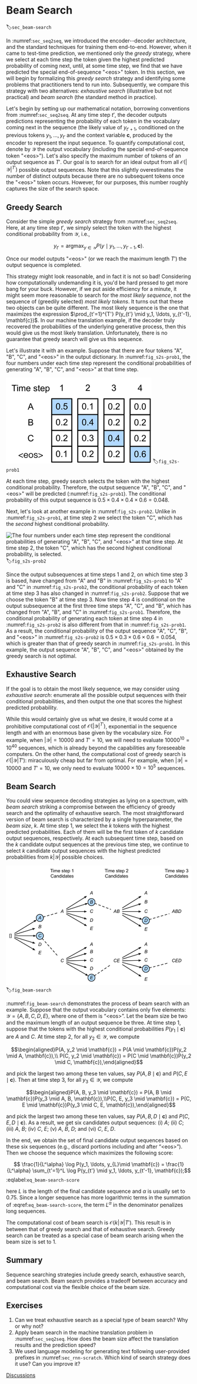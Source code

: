 # Beam Search
:label:`sec_beam-search`

In :numref:`sec_seq2seq`, 
we introduced the encoder--decoder architecture,
and the standard techniques for training them end-to-end. However, when it came to test-time prediction,
we mentioned only the *greedy* strategy,
where we select at each time step 
the token given the highest 
predicted probability of coming next, 
until, at some time step, 
we find that we have predicted
the special end-of-sequence "&lt;eos&gt;" token.
In this section, we will begin 
by formalizing this *greedy search* strategy
and identifying some problems 
that practitioners tend to run into.
Subsequently, we compare this strategy
with two alternatives:
*exhaustive search* (illustrative but not practical)
and *beam search* (the standard method in practice).

Let's begin by setting up our mathematical notation,
borrowing conventions from :numref:`sec_seq2seq`.
At any time step $t'$, the decoder outputs 
predictions representing the probability 
of each token in the vocabulary 
coming next in the sequence 
(the likely value of $y_{t'+1}$, 
conditioned on the previous tokens
$y_1, \ldots, y_{t'}$ and 
the context variable $\mathbf{c}$,
produced by the encoder 
to represent the input sequence.
To quantify computational cost,
denote by $\mathcal{Y}$
the output vocabulary 
(including the special end-of-sequence token "&lt;eos&gt;").
Let's also specify the maximum number of tokens
of an output sequence as $T'$.
Our goal is to search for an ideal output from all 
$\mathcal{O}(\left|\mathcal{Y}\right|^{T'})$
possible output sequences.
Note that this slightly overestimates 
the number of distinct outputs 
because there are no subsequent tokens
once the  "&lt;eos&gt;" token occurs.
However, for our purposes, 
this number roughly captures 
the size of the search space.


## Greedy Search

Consider the simple *greedy search* strategy from :numref:`sec_seq2seq`.
Here, at any time step $t'$, 
we simply select the token 
with the highest conditional probability
from $\mathcal{Y}$, i.e., 

$$y_{t'} = \operatorname*{argmax}_{y \in \mathcal{Y}} P(y \mid y_1, \ldots, y_{t'-1}, \mathbf{c}).$$

Once our model outputs "&lt;eos&gt;" 
(or we reach the maximum length $T'$)
the output sequence is completed.

This strategy might look reasonable, 
and in fact it is not so bad!
Considering how computationally undemanding it is,
you'd be hard pressed to get more bang for your buck. 
However, if we put aside efficiency for a minute,
it might seem more reasonable to search 
for the *most likely sequence*, 
not the sequence of (greedily selected) *most likely tokens*.
It turns out that these two objects can be quite different. 
The most likely sequence is the one that maximizes the expression
$\prod_{t'=1}^{T'} P(y_{t'} \mid y_1, \ldots, y_{t'-1}, \mathbf{c})$.
In our machine translation example,
if the decoder truly recovered the probabilities
of the underlying generative process, 
then this would give us the most likely translation.
Unfortunately, there is no guarantee 
that greedy search will give us this sequence.

Let's illustrate it with an example.
Suppose that there are four tokens 
"A", "B", "C", and "&lt;eos&gt;" in the output dictionary.
In :numref:`fig_s2s-prob1`,
the four numbers under each time step represent
the conditional probabilities of generating "A", "B", "C", 
and "&lt;eos&gt;" at that time step.

![At each time step, greedy search selects the token with the highest conditional probability.](../img/s2s-prob1.svg)
:label:`fig_s2s-prob1`

At each time step, greedy search selects 
the token with the highest conditional probability. 
Therefore, the output sequence "A", "B", "C", and "&lt;eos&gt;" 
will be predicted (:numref:`fig_s2s-prob1`). 
The conditional probability of this output sequence
is $0.5\times0.4\times0.4\times0.6 = 0.048$.


Next, let's look at another example in :numref:`fig_s2s-prob2`. 
Unlike in :numref:`fig_s2s-prob1`, 
at time step 2 we select the token "C", 
which has the *second* highest conditional probability.

![The four numbers under each time step represent 
the conditional probabilities of generating "A", "B", "C", and "&lt;eos&gt;" at that time step. 
At time step 2, the token "C", which has the second highest conditional probability, 
is selected.](../img/s2s-prob2.svg)
:label:`fig_s2s-prob2`

Since the output subsequences at time steps 1 and 2, 
on which time step 3 is based, 
have changed from "A" and "B" in :numref:`fig_s2s-prob1` 
to "A" and "C" in :numref:`fig_s2s-prob2`, 
the conditional probability of each token 
at time step 3 has also changed in :numref:`fig_s2s-prob2`. 
Suppose that we choose the token "B" at time step 3. 
Now time step 4 is conditional on
the output subsequence at the first three time steps
"A", "C", and "B", 
which has changed from "A", "B", and "C" in :numref:`fig_s2s-prob1`. 
Therefore, the conditional probability of generating 
each token at time step 4 in :numref:`fig_s2s-prob2` 
is also different from that in :numref:`fig_s2s-prob1`. 
As a result, the conditional probability of the output sequence 
"A", "C", "B", and "&lt;eos&gt;" in :numref:`fig_s2s-prob2`
is $0.5\times0.3 \times0.6\times0.6=0.054$, 
which is greater than that of greedy search in :numref:`fig_s2s-prob1`. 
In this example, the output sequence "A", "B", "C", and "&lt;eos&gt;" 
obtained by the greedy search is not optimal.





## Exhaustive Search

If the goal is to obtain the most likely sequence, 
we may consider using *exhaustive search*: 
enumerate all the possible output sequences 
with their conditional probabilities,
and then output the one that scores 
the highest predicted probability.


While this would certainly give us what we desire,
it would come at a prohibitive computational cost 
of $\mathcal{O}(\left|\mathcal{Y}\right|^{T'})$,
exponential in the sequence length and with an enormous
base given by the vocabulary size.
For example, when $|\mathcal{Y}|=10000$ and $T'=10$, 
we will need to evaluate $10000^{10} = 10^{40}$ sequences, which is already beyond the capabilities any foreseeable computers.
On the other hand, the computational cost of greedy search is 
$\mathcal{O}(\left|\mathcal{Y}\right|T')$: 
miraculously cheap but far from optimal.
For example, when $|\mathcal{Y}|=10000$ and $T'=10$, 
we only need to evaluate $10000\times10=10^5$ sequences.


## Beam Search

You could view sequence decoding strategies as lying on a spectrum,
with *beam search* striking a compromise 
between the efficiency of greedy search
and the optimality of exhaustive search.
The most straightforward version of beam search 
is characterized by a single hyperparameter,
the *beam size*, $k$. 
At time step 1, we select the $k$ tokens 
with the highest predicted probabilities.
Each of them will be the first token of 
$k$ candidate output sequences, respectively.
At each subsequent time step, 
based on the $k$ candidate output sequences
at the previous time step,
we continue to select $k$ candidate output sequences 
with the highest predicted probabilities 
from $k\left|\mathcal{Y}\right|$ possible choices.

![The process of beam search (beam size $=2$; maximum length of an output sequence $=3$). The candidate output sequences are $A$, $C$, $AB$, $CE$, $ABD$, and $CED$.](../img/beam-search.svg)
:label:`fig_beam-search`


:numref:`fig_beam-search` demonstrates the 
process of beam search with an example. 
Suppose that the output vocabulary
contains only five elements: 
$\mathcal{Y} = \{A, B, C, D, E\}$, 
where one of them is “&lt;eos&gt;”. 
Let the beam size be two and 
the maximum length of an output sequence be three. 
At time step 1, 
suppose that the tokens with the highest conditional probabilities 
$P(y_1 \mid \mathbf{c})$ are $A$ and $C$. 
At time step 2, for all $y_2 \in \mathcal{Y},$ 
we compute 

$$\begin{aligned}P(A, y_2 \mid \mathbf{c}) = P(A \mid \mathbf{c})P(y_2 \mid A, \mathbf{c}),\\ P(C, y_2 \mid \mathbf{c}) = P(C \mid \mathbf{c})P(y_2 \mid C, \mathbf{c}),\end{aligned}$$  

and pick the largest two among these ten values, say
$P(A, B \mid \mathbf{c})$ and $P(C, E \mid \mathbf{c})$.
Then at time step 3, for all $y_3 \in \mathcal{Y}$, we compute 

$$\begin{aligned}P(A, B, y_3 \mid \mathbf{c}) = P(A, B \mid \mathbf{c})P(y_3 \mid A, B, \mathbf{c}),\\P(C, E, y_3 \mid \mathbf{c}) = P(C, E \mid \mathbf{c})P(y_3 \mid C, E, \mathbf{c}),\end{aligned}$$ 

and pick the largest two among these ten values, say 
$P(A, B, D \mid \mathbf{c})$   and  $P(C, E, D \mid  \mathbf{c}).$
As a result, we get six candidates output sequences: 
(i) $A$; (ii) $C$; (iii) $A$, $B$; (iv) $C$, $E$; (v) $A$, $B$, $D$; and (vi) $C$, $E$, $D$. 


In the end, we obtain the set of final candidate output sequences 
based on these six sequences (e.g., discard portions including and after “&lt;eos&gt;”).
Then we choose the sequence which maximizes the following score:

$$ \frac{1}{L^\alpha} \log P(y_1, \ldots, y_{L}\mid \mathbf{c}) = \frac{1}{L^\alpha} \sum_{t'=1}^L \log P(y_{t'} \mid y_1, \ldots, y_{t'-1}, \mathbf{c});$$
:eqlabel:`eq_beam-search-score`

here $L$ is the length of the final candidate sequence 
and $\alpha$ is usually set to 0.75. 
Since a longer sequence has more logarithmic terms 
in the summation of :eqref:`eq_beam-search-score`,
the term $L^\alpha$ in the denominator penalizes
long sequences.

The computational cost of beam search is $\mathcal{O}(k\left|\mathcal{Y}\right|T')$. 
This result is in between that of greedy search and that of exhaustive search.
Greedy search can be treated as a special case of beam search 
arising when the beam size is set to 1.




## Summary

Sequence searching strategies include 
greedy search, exhaustive search, and beam search.
Beam search provides a tradeoff between accuracy and 
computational cost via the flexible choice of the beam size.


## Exercises

1. Can we treat exhaustive search as a special type of beam search? Why or why not?
1. Apply beam search in the machine translation problem in :numref:`sec_seq2seq`. How does the beam size affect the translation results and the prediction speed?
1. We used language modeling for generating text following  user-provided prefixes in :numref:`sec_rnn-scratch`. Which kind of search strategy does it use? Can you improve it?

[Discussions](https://discuss.d2l.ai/t/338)
